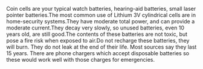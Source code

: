 Coin cells are your typical watch batteries, hearing-aid batteries, small laser pointer batteries.The most common use of Lithium 3V cylindrical cells are in home-security systems.They have moderate total power, and can provide a moderate current.They decay very slowly, so unused batteries, even 10 years old, are still good.The contents of these batteries are not toxic, but pose a fire risk when exposed to air.Do not recharge these batteries, they will burn. They do not leak at the end of their life. Most sources say they last 15 years. There are phone chargers which accept disposable batteries so these would work well with those charges for emergencies.